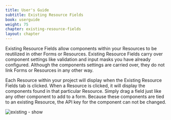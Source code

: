 ```yaml
---
title: User's Guide
subtitle: Existing Resource Fields
book: userguide
weight: 75
chapter: existing-resource-fields
layout: chapter
---
```

Existing Resource Fields allow components within your Resources to be reutilized in other Forms or Resources. Existing Resource Fields carry over component settings like validation and input masks you have already configured. Although the components settings are carried over, they do not link Forms or Resources in any other way.
<div>
<div><div>
Each Resource within your project will display when the Existing Resource Fields tab is clicked. When a Resource is clicked, it will display the components found in that particular Resource. Simply drag a field just like any other component to add to a form. Because these components are tied to an existing Resource, the API key for the component can not be changed.

![existing - show](https://cloud.githubusercontent.com/assets/13321142/15560509/d3c0861a-22b1-11e6-8e4d-4b65891eacba.png)
